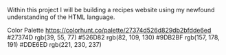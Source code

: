 Within this project I will be building a recipes website using my newfound understanding of the HTML language.

Color Palette https://colorhunt.co/palette/27374d526d829db2bfdde6ed
#27374D rgb(39, 55, 77)
#526D82 rgb(82, 109, 130)
#9DB2BF rgb(157, 178, 191)
#DDE6ED rgb(221, 230, 237)